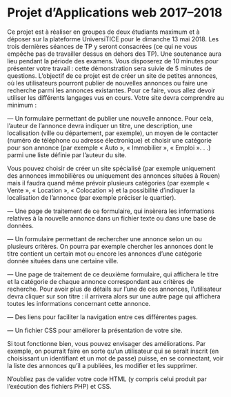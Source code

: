 # Projet d’Applications web 2017–2018

Ce projet est à réaliser en groupes de deux étudiants maximum et à déposer sur la plateforme
UniversiTICE pour le dimanche 13 mai 2018. Les trois dernières séances de TP y
seront consacrées (ce qui ne vous empêche pas de travailler dessus en dehors des TP).
Une soutenance aura lieu pendant la période des examens. Vous disposerez de 10 minutes
pour présenter votre travail : cette démonstration sera suivie de 5 minutes de questions.
L’objectif de ce projet est de créer un site de petites annonces, où les utilisateurs pourront
publier de nouvelles annonces ou faire une recherche parmi les annonces existantes. Pour ce
faire, vous allez devoir utiliser les différents langages vus en cours.
Votre site devra comprendre au minimum :

— Un formulaire permettant de publier une nouvelle annonce. Pour cela, l’auteur de l’annonce
devra indiquer un titre, une description, une localisation (ville ou département,
par exemple), un moyen de le contacter (numéro de téléphone ou adresse électronique)
et choisir une catégorie pour son annonce (par exemple « Auto », « Immobilier », « Emploi
». . .) parmi une liste définie par l’auteur du site.

Vous pouvez choisir de créer un site spécialisé (par exemple uniquement des annonces
immobilières ou uniquement des annonces situées à Rouen) mais il faudra quand même
prévoir plusieurs catégories (par exemple « Vente », « Location », « Colocation ») et la
possibilité d’indiquer la localisation de l’annonce (par exemple préciser le quartier).

— Une page de traitement de ce formulaire, qui insèrera les informations relatives à la
nouvelle annonce dans un fichier texte ou dans une base de données.

— Un formulaire permettant de rechercher une annonce selon un ou plusieurs critères. On
pourra par exemple chercher les annonces dont le titre contient un certain mot ou encore
les annonces d’une catégorie donnée situées dans une certaine ville.

— Une page de traitement de ce deuxième formulaire, qui affichera le titre et la catégorie
de chaque annonce correspondant aux critères de recherche. Pour avoir plus de détails
sur l’une de ces annonces, l’utilisateur devra cliquer sur son titre : il arrivera alors sur
une autre page qui affichera toutes les informations concernant cette annonce.

— Des liens pour faciliter la navigation entre ces différentes pages.

— Un fichier CSS pour améliorer la présentation de votre site.

Si tout fonctionne bien, vous pouvez envisager des améliorations. Par exemple, on pourrait
faire en sorte qu’un utilisateur qui se serait inscrit (en choisissant un identifiant et un mot de
passe) puisse, en se connectant, voir la liste des annonces qu’il a publiées, les modifier et les
supprimer.

N’oubliez pas de valider votre code HTML (y compris celui produit par l’exécution des
fichiers PHP) et CSS.
